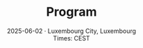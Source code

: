 ---
widget: experience
headless: true
weight: 30
title: Program
subtitle: '2025-06-02 &middot; Luxembourg City, Luxembourg <br/>Times: CEST'
design:
  spacing: { padding: ["4em", "0", "2em", "0"] }
date_format: '15:04'
experience:
  - title: TBD
    date_start: '2025-06-02T09:00:00'
    date_end: '2025-06-02T09:15:00'

---